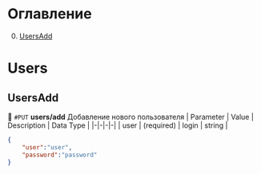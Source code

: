 # Оглавление

0. [UsersAdd](#UsersAdd)

# Users

## UsersAdd
:orange_book: `#PUT` **users/add** Добавление нового пользователя
| Parameter | Value | Description | Data Type |
|-|-|-|-|
| user | (required) | login | string |
```JSON
{
	"user":"user",
	"password":"password"
}
```


